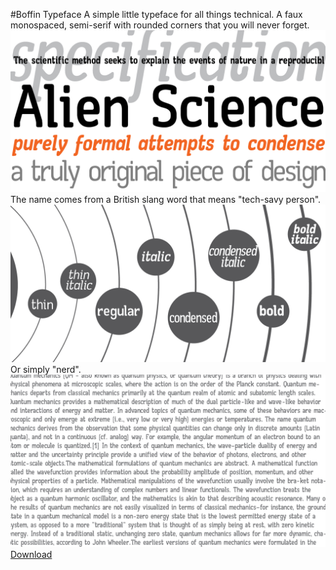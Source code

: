 #Boffin Typeface
A simple little typeface for all things technical. A faux monospaced, semi-serif with rounded corners that you will never forget.
![01](promo/01.png)
The name comes from a British slang word that means "tech-savy person".
![03](promo/03.png)
Or simply "nerd".
![04](promo/04.png)
[Download](otf/)
